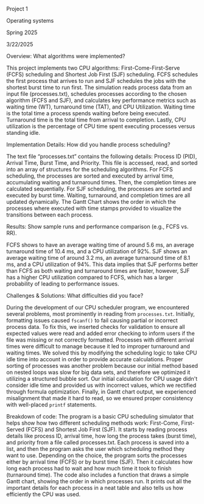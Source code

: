 Project 1

Operating systems

Spring 2025

3/22/2025

Overview: What algorithms were implemented?

This project implements two CPU algorithms: First-Come-First-Serve (FCFS) scheduling and Shortest Job First (SJF) scheduling. FCFS schedules the first process that arrives to run and SJF schedules the jobs with the shortest burst time to run first. The simulation reads process data from an input file (processes.txt), schedules processes according to the chosen algorithm (FCFS and SJF), and calculates key performance metrics such as waiting time (WT), turnaround time (TAT), and CPU Utilization. Waiting time is the total time a process spends waiting before being executed. Turnaround time is the total time from arrival to completion. Lastly, CPU utilization is the percentage of CPU time spent executing processes versus standing idle.
    
Implementation Details: How did you handle process scheduling?

The text file “processes.txt” contains the following details: Process ID (PID), Arrival Time, Burst Time, and Priority. This file is accessed, read, and sorted into an array of structures for the scheduling algorithms. For FCFS scheduling, the processes are sorted and executed by arrival time, accumulating waiting and turnaround times. Then, the completion times are calculated sequentially. For SJF scheduling, the processes are sorted and executed by burst time. Waiting, turnaround, and completion times are all updated dynamically. The Gantt Chart shows the order in which the processes where executed with time stamps provided to visualize the transitions between each process.

Results: Show sample runs and performance comparison (e.g., FCFS vs. RR).

FCFS shows to have an average waiting time of around 5.6 ms, an average turnaround time of 10.4 ms, and a CPU utilization of 92%. SJF shows an average waiting time of around 3.2 ms, an average turnaround time of 8.1 ms, and a CPU utilization of 94%. This data implies that SJF performs better than FCFS as both waiting and turnaround times are faster, however, SJF has a higher CPU utilization compared to FCFS, which has a larger probability of leading to performance issues. 

Challenges & Solutions: What difficulties did you face?

During the development of our CPU scheduler program, we encountered several problems, most prominently in reading from `processes.txt`. Initially, formatting issues caused `fscanf()` to fail causing partial or incorrect process data. To fix this, we inserted checks for validation to ensure all expected values were read and added error checking to inform users if the file was missing or not correctly formatted. Processes with different arrival times were difficult to manage because it led to improper turnaround and waiting times. We solved this by modifying the scheduling logic to take CPU idle time into account in order to provide accurate calculations. Proper sorting of processes was another problem because our initial method based on nested loops was slow for big data sets, and therefore we optimized it utilizing a structured bubble sort. Our initial calculation for CPU usage didn't consider idle time and provided us with incorrect values, which we rectified through formula optimization. Finally, in Gantt chart output, we experienced misalignment that made it hard to read, so we ensured proper consistency with well-placed `printf` statements.


Breakdown of code: 
The program is a basic CPU scheduling simulator that helps show how two different scheduling methods work: First-Come, First-Served (FCFS) and Shortest Job First (SJF). It starts by reading process details like process ID, arrival time, how long the process takes (burst time), and priority from a file called processes.txt. Each process is saved into a list, and then the program asks the user which scheduling method they want to use. Depending on the choice, the program sorts the processes either by arrival time (FCFS) or by burst time (SJF). Then it calculates how long each process had to wait and how much time it took to finish (turnaround time).
The code also includes a function that draws a simple Gantt chart, showing the order in which processes run. It prints out all the important details for each process in a neat table and also tells us how efficiently the CPU was used.
